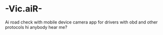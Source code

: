 # -Vic.aiR-
Ai road check with mobile device camera app for drivers with obd and other protocols
hi
anybody hear me?
